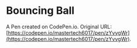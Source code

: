 # Bouncing Ball

A Pen created on CodePen.io. Original URL: [https://codepen.io/mastertech6017/pen/zYvvgWr](https://codepen.io/mastertech6017/pen/zYvvgWr).


